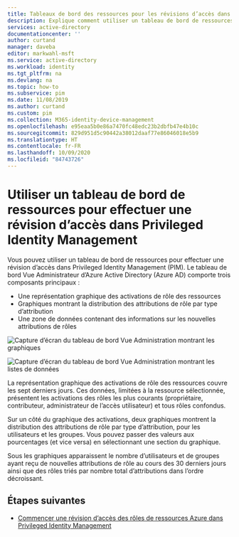 ```yaml
---
title: Tableaux de bord des ressources pour les révisions d’accès dans PIM - Azure AD | Microsoft Docs
description: Explique comment utiliser un tableau de bord de ressources pour effectuer une révision d’accès dans Azure AD Privileged Identity Management (PIM).
services: active-directory
documentationcenter: ''
author: curtand
manager: daveba
editor: markwahl-msft
ms.service: active-directory
ms.workload: identity
ms.tgt_pltfrm: na
ms.devlang: na
ms.topic: how-to
ms.subservice: pim
ms.date: 11/08/2019
ms.author: curtand
ms.custom: pim
ms.collection: M365-identity-device-management
ms.openlocfilehash: e95eaa5b0e86a7470fc48edc23b2dbfb47e4b10c
ms.sourcegitcommit: 829d951d5c90442a38012daaf77e86046018e5b9
ms.translationtype: HT
ms.contentlocale: fr-FR
ms.lasthandoff: 10/09/2020
ms.locfileid: "84743726"
---
```

# <a name="use-a-resource-dashboard-to-perform-an-access-review-in-privileged-identity-management"></a>Utiliser un tableau de bord de ressources pour effectuer une révision d’accès dans Privileged Identity Management

Vous pouvez utiliser un tableau de bord de ressources pour effectuer une révision d’accès dans Privileged Identity Management (PIM). Le tableau de bord Vue Administrateur d’Azure Active Directory (Azure AD) comporte trois composants principaux :

- Une représentation graphique des activations de rôle des ressources
- Graphiques montrant la distribution des attributions de rôle par type d’attribution
- Une zone de données contenant des informations sur les nouvelles attributions de rôles

![Capture d’écran du tableau de bord Vue Administration montrant les graphiques](media/pim-resource-roles-overview-dashboards/rbac-overview-top.png)

![Capture d’écran du tableau de bord Vue Administration montrant les listes de données](media/pim-resource-roles-overview-dashboards/role-settings.png)

La représentation graphique des activations de rôle des ressources couvre les sept derniers jours. Ces données, limitées à la ressource sélectionnée, présentent les activations des rôles les plus courants (propriétaire, contributeur, administrateur de l’accès utilisateur) et tous rôles confondus.

Sur un côté du graphique des activations, deux graphiques montrent la distribution des attributions de rôle par type d’attribution, pour les utilisateurs et les groupes. Vous pouvez passer des valeurs aux pourcentages (et vice versa) en sélectionnant une section du graphique.

Sous les graphiques apparaissent le nombre d’utilisateurs et de groupes ayant reçu de nouvelles attributions de rôle au cours des 30 derniers jours ainsi que des rôles triés par nombre total d’attributions dans l’ordre décroissant.

## <a name="next-steps"></a>Étapes suivantes

- [Commencer une révision d’accès des rôles de ressources Azure dans Privileged Identity Management](pim-resource-roles-start-access-review.md)
